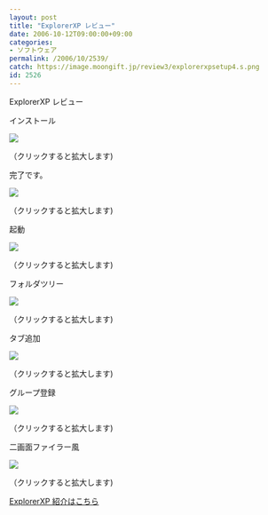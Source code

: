```yaml
---
layout: post
title: "ExplorerXP レビュー"
date: 2006-10-12T09:00:00+09:00
categories:
- ソフトウェア
permalink: /2006/10/2539/
catch: https://image.moongift.jp/review3/explorerxpsetup4.s.png
id: 2526
---
```

ExplorerXP レビュー  
<!--more-->

インストール

  

[![](https://image.moongift.jp/review3/explorerxpsetup1.s.png)](https://image.moongift.jp/review3/explorerxpsetup1.png)  
  
（クリックすると拡大します)

  

完了です。

  

[![](https://image.moongift.jp/review3/explorerxpsetup2.s.png)](https://image.moongift.jp/review3/explorerxpsetup2.png)  
  
（クリックすると拡大します)

  

起動

  

[![](https://image.moongift.jp/review3/explorerxpsetup3.s.png)](https://image.moongift.jp/review3/explorerxpsetup3.png)  
  
（クリックすると拡大します)

  

フォルダツリー

  

[![](https://image.moongift.jp/review3/explorerxpsetup4.s.png)](https://image.moongift.jp/review3/explorerxpsetup4.png)  
  
（クリックすると拡大します)

  

タブ追加

  

[![](https://image.moongift.jp/review3/explorerxpsetup5.s.png)](https://image.moongift.jp/review3/explorerxpsetup5.png)  
  
（クリックすると拡大します)

  

グループ登録

  

[![](https://image.moongift.jp/review3/explorerxpsetup7.s.png)](https://image.moongift.jp/review3/explorerxpsetup7.png)  
  
（クリックすると拡大します)

  

二画面ファイラー風

  

[![](https://image.moongift.jp/review3/explorerxpsetup8.s.png)](https://image.moongift.jp/review3/explorerxpsetup8.png)  
  
（クリックすると拡大します)

  

[ExplorerXP 紹介はこちら](http://fw.moongift.jp/intro/i-2538.html)

